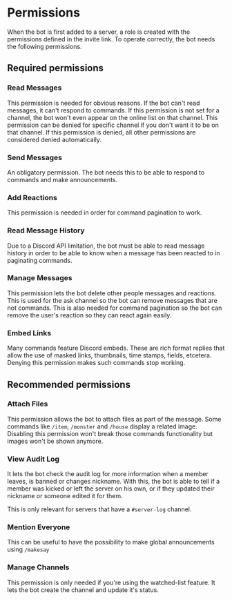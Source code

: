 # Permissions

When the bot is first added to a server, a role is created with the permissions defined in the invite link.
To operate correctly, the bot needs the following permissions.

## Required permissions
### Read Messages
This permission is needed for obvious reasons. If the bot can't read messages, it can't respond to commands.
If this permission is not set for a channel, the bot won't even appear on the online list on that channel.
This permission can be denied for specific channel if you don't want it to be on that channel. If this permission is denied, all other permissions are considered denied automatically.

### Send Messages
An obligatory permission. The bot needs this to be able to respond to commands and make announcements.

### Add Reactions
This permission is needed in order for command pagination to work.

### Read Message History
Due to a Discord API limitation, the bot must be able to read message history in order to be able to know when a message has been reacted to in paginating commands.

### Manage Messages
This permission lets the bot delete other people messages and reactions.
This is used for the ask channel so the bot can remove messages that are not commands.
This is also needed for command pagination so the bot can remove the user's reaction so they can react again easily.

### Embed Links
Many commands feature Discord embeds.
These are rich format replies that allow the use of masked links, thumbnails, time stamps, fields, etcetera.
Denying this permission makes such commands stop working.


## Recommended permissions
### Attach Files
This permission allows the bot to attach files as part of the message.
Some commands like `/item`, `/monster` and `/house` display a related image.
Disabling this permission won't break those commands functionality but images won't be shown anymore.

### View Audit Log
It lets the bot check the audit log for more information when a member leaves, is banned or changes nickname.
With this, the bot is able to tell if a member was kicked or left the server on his own, or if they updated their nickname or someone edited it for them.

This is only relevant for servers that have a `#server-log` channel.

### Mention Everyone
This can be useful to have the possibility to make global announcements using `/makesay`

### Manage Channels
This permission is only needed if you're using the watched-list feature. It lets the bot create the channel and update it's status.